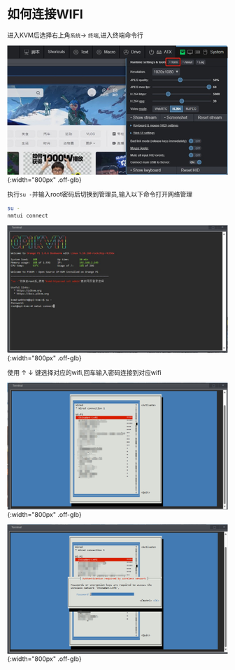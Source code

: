 # 如何连接WIFI

进入KVM后选择右上角`系统`-> `终端`,进入终端命令行

![term](img/wifi/term.jpeg){:width="800px" .off-glb}

执行`su -`并输入root密码后切换到管理员,输入以下命令打开网络管理

```bash
su -
nmtui connect
```

![term1](img/wifi/term1.jpeg){:width="800px" .off-glb}

使用 ↑ ↓ 键选择对应的wifi,回车输入密码连接到对应wifi

![wifi](img/wifi/wifi.png){:width="800px" .off-glb}

![wifi1](img/wifi/wifi1.png){:width="800px" .off-glb}
